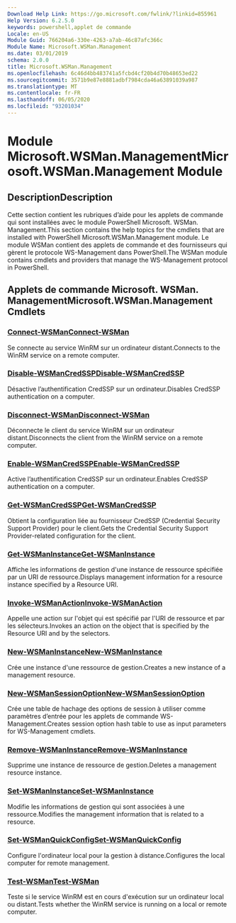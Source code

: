 ```yaml
---
Download Help Link: https://go.microsoft.com/fwlink/?linkid=855961
Help Version: 6.2.5.0
keywords: powershell,applet de commande
Locale: en-US
Module Guid: 766204a6-330e-4263-a7ab-46c87afc366c
Module Name: Microsoft.WSMan.Management
ms.date: 03/01/2019
schema: 2.0.0
title: Microsoft.WSMan.Management
ms.openlocfilehash: 6c46d4bb483741a5fcbd4cf20b4d70b48653ed22
ms.sourcegitcommit: 3571b9e87e8881adbf7984cda46a63891039a987
ms.translationtype: MT
ms.contentlocale: fr-FR
ms.lasthandoff: 06/05/2020
ms.locfileid: "93201034"
---
```

# <span data-ttu-id="de061-103">Module Microsoft.WSMan.Management</span><span class="sxs-lookup"><span data-stu-id="de061-103">Microsoft.WSMan.Management Module</span></span>

## <span data-ttu-id="de061-104">Description</span><span class="sxs-lookup"><span data-stu-id="de061-104">Description</span></span>

<span data-ttu-id="de061-105">Cette section contient les rubriques d’aide pour les applets de commande qui sont installées avec le module PowerShell Microsoft. WSMan. Management.</span><span class="sxs-lookup"><span data-stu-id="de061-105">This section contains the help topics for the cmdlets that are installed with PowerShell Microsoft.WSMan.Management module.</span></span> <span data-ttu-id="de061-106">Le module WSMan contient des applets de commande et des fournisseurs qui gèrent le protocole WS-Management dans PowerShell.</span><span class="sxs-lookup"><span data-stu-id="de061-106">The WSMan module contains cmdlets and providers that manage the WS-Management protocol in PowerShell.</span></span>

## <span data-ttu-id="de061-107">Applets de commande Microsoft. WSMan. Management</span><span class="sxs-lookup"><span data-stu-id="de061-107">Microsoft.WSMan.Management Cmdlets</span></span>

### [<span data-ttu-id="de061-108">Connect-WSMan</span><span class="sxs-lookup"><span data-stu-id="de061-108">Connect-WSMan</span></span>](Connect-WSMan.md)
<span data-ttu-id="de061-109">Se connecte au service WinRM sur un ordinateur distant.</span><span class="sxs-lookup"><span data-stu-id="de061-109">Connects to the WinRM service on a remote computer.</span></span>

### [<span data-ttu-id="de061-110">Disable-WSManCredSSP</span><span class="sxs-lookup"><span data-stu-id="de061-110">Disable-WSManCredSSP</span></span>](Disable-WSManCredSSP.md)
<span data-ttu-id="de061-111">Désactive l’authentification CredSSP sur un ordinateur.</span><span class="sxs-lookup"><span data-stu-id="de061-111">Disables CredSSP authentication on a computer.</span></span>

### [<span data-ttu-id="de061-112">Disconnect-WSMan</span><span class="sxs-lookup"><span data-stu-id="de061-112">Disconnect-WSMan</span></span>](Disconnect-WSMan.md)
<span data-ttu-id="de061-113">Déconnecte le client du service WinRM sur un ordinateur distant.</span><span class="sxs-lookup"><span data-stu-id="de061-113">Disconnects the client from the WinRM service on a remote computer.</span></span>

### [<span data-ttu-id="de061-114">Enable-WSManCredSSP</span><span class="sxs-lookup"><span data-stu-id="de061-114">Enable-WSManCredSSP</span></span>](Enable-WSManCredSSP.md)
<span data-ttu-id="de061-115">Active l’authentification CredSSP sur un ordinateur.</span><span class="sxs-lookup"><span data-stu-id="de061-115">Enables CredSSP authentication on a computer.</span></span>

### [<span data-ttu-id="de061-116">Get-WSManCredSSP</span><span class="sxs-lookup"><span data-stu-id="de061-116">Get-WSManCredSSP</span></span>](Get-WSManCredSSP.md)
<span data-ttu-id="de061-117">Obtient la configuration liée au fournisseur CredSSP (Credential Security Support Provider) pour le client.</span><span class="sxs-lookup"><span data-stu-id="de061-117">Gets the Credential Security Support Provider-related configuration for the client.</span></span>

### [<span data-ttu-id="de061-118">Get-WSManInstance</span><span class="sxs-lookup"><span data-stu-id="de061-118">Get-WSManInstance</span></span>](Get-WSManInstance.md)
<span data-ttu-id="de061-119">Affiche les informations de gestion d'une instance de ressource spécifiée par un URI de ressource.</span><span class="sxs-lookup"><span data-stu-id="de061-119">Displays management information for a resource instance specified by a Resource URI.</span></span>

### [<span data-ttu-id="de061-120">Invoke-WSManAction</span><span class="sxs-lookup"><span data-stu-id="de061-120">Invoke-WSManAction</span></span>](Invoke-WSManAction.md)
<span data-ttu-id="de061-121">Appelle une action sur l'objet qui est spécifié par l'URI de ressource et par les sélecteurs.</span><span class="sxs-lookup"><span data-stu-id="de061-121">Invokes an action on the object that is specified by the Resource URI and by the selectors.</span></span>

### [<span data-ttu-id="de061-122">New-WSManInstance</span><span class="sxs-lookup"><span data-stu-id="de061-122">New-WSManInstance</span></span>](New-WSManInstance.md)
<span data-ttu-id="de061-123">Crée une instance d'une ressource de gestion.</span><span class="sxs-lookup"><span data-stu-id="de061-123">Creates a new instance of a management resource.</span></span>

### [<span data-ttu-id="de061-124">New-WSManSessionOption</span><span class="sxs-lookup"><span data-stu-id="de061-124">New-WSManSessionOption</span></span>](New-WSManSessionOption.md)
<span data-ttu-id="de061-125">Crée une table de hachage des options de session à utiliser comme paramètres d’entrée pour les applets de commande WS-Management.</span><span class="sxs-lookup"><span data-stu-id="de061-125">Creates session option hash table to use as input parameters for WS-Management cmdlets.</span></span>

### [<span data-ttu-id="de061-126">Remove-WSManInstance</span><span class="sxs-lookup"><span data-stu-id="de061-126">Remove-WSManInstance</span></span>](Remove-WSManInstance.md)
<span data-ttu-id="de061-127">Supprime une instance de ressource de gestion.</span><span class="sxs-lookup"><span data-stu-id="de061-127">Deletes a management resource instance.</span></span>

### [<span data-ttu-id="de061-128">Set-WSManInstance</span><span class="sxs-lookup"><span data-stu-id="de061-128">Set-WSManInstance</span></span>](Set-WSManInstance.md)
<span data-ttu-id="de061-129">Modifie les informations de gestion qui sont associées à une ressource.</span><span class="sxs-lookup"><span data-stu-id="de061-129">Modifies the management information that is related to a resource.</span></span>

### [<span data-ttu-id="de061-130">Set-WSManQuickConfig</span><span class="sxs-lookup"><span data-stu-id="de061-130">Set-WSManQuickConfig</span></span>](Set-WSManQuickConfig.md)
<span data-ttu-id="de061-131">Configure l'ordinateur local pour la gestion à distance.</span><span class="sxs-lookup"><span data-stu-id="de061-131">Configures the local computer for remote management.</span></span>

### [<span data-ttu-id="de061-132">Test-WSMan</span><span class="sxs-lookup"><span data-stu-id="de061-132">Test-WSMan</span></span>](Test-WSMan.md)
<span data-ttu-id="de061-133">Teste si le service WinRM est en cours d'exécution sur un ordinateur local ou distant.</span><span class="sxs-lookup"><span data-stu-id="de061-133">Tests whether the WinRM service is running on a local or remote computer.</span></span>
